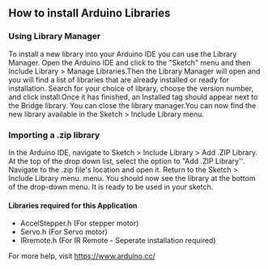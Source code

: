 ## How to install Arduino Libraries 

### Using Library Manager

To install a new library into your Arduino IDE you can use the Library Manager. Open the Arduino IDE and click to the "Sketch" menu and then Include Library > Manage Libraries.Then the Library Manager will open and you will find a list of libraries that are already installed or ready for installation. Search for your choice of library, choose the version number, and click install.Once it has finished, an Installed tag should appear next to the Bridge library. You can close the library manager.You can now find the new library available in the Sketch > Include Library menu.

### Importing a .zip library

In the Arduino IDE, navigate to Sketch > Include Library > Add .ZIP Library. At the top of the drop down list, select the option to "Add .ZIP Library''. Navigate to the .zip file's location and open it. Return to the Sketch > Include Library menu. menu. You should now see the library at the bottom of the drop-down menu. It is ready to be used in your sketch.

#### Libraries required for this Application

- AccelStepper.h (For stepper motor)
- Servo.h (For Servo motor)
- IRremote.h (For IR Remote - Seperate installation required)


For more help, visit https://www.arduino.cc/
